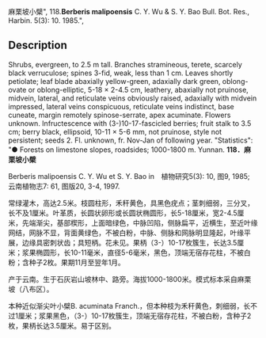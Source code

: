 麻栗坡小檗",
118.**Berberis malipoensis** C. Y. Wu & S. Y. Bao Bull. Bot. Res., Harbin. 5(3): 10. 1985.",

## Description
Shrubs, evergreen, to 2.5 m tall. Branches stramineous, terete, scarcely black verruculose; spines 3-fid, weak, less than 1 cm. Leaves shortly petiolate; leaf blade abaxially yellow-green, adaxially dark green, oblong-ovate or oblong-elliptic, 5-18 × 2-4.5 cm, leathery, abaxially not pruinose, midvein, lateral, and reticulate veins obviously raised, adaxially with midvein impressed, lateral veins conspicuous, reticulate veins indistinct, base cuneate, margin remotely spinose-serrate, apex acuminate. Flowers unknown. Infructescence with (3-)10-17-fascicled berries; fruit stalk to 3.5 cm; berry black, ellipsoid, 10-11 × 5-6 mm, not pruinose, style not persistent; seeds 2. Fl. unknown, fr. Nov-Jan of following year.
  "Statistics": "● Forests on limestone slopes, roadsides; 1000-1800 m. Yunnan.
**118．麻栗坡小檗**

Berberis malipoensis C. Y. Wu et S. Y. Bao in　植物研究5(3): 10, 图9, 1985; 云南植物志7: 61, 图版20, 3-4, 1997.

常绿灌木，高达2.5米。枝圆柱形，禾秆黄色，具黑色疣点；茎刺细弱，三分叉，长不及1厘米。叶革质，长圆状卵形或长圆状椭圆形，长5-18厘米，宽2-4.5厘米，先端渐尖，基部楔形，上面暗绿色，中脉凹陷，侧脉扁平，近横生，至近叶缘网结，网脉不显，背面黄绿色，不被白粉，中脉、侧脉和网脉明显隆起，叶缘平展，边缘具密刺状齿；具短柄。花未见。果柄（3-）10-17枚簇生，长达3.5厘米；浆果椭圆形，长10-11毫米，直径5-6毫米，黑色，顶端无宿存花柱，不被白粉；含种子2枚。果期11月至翌年1月。

产于云南。生于石灰岩山坡林中、路旁。海拔1000-1800米。模式标本采自麻栗坡（八布区）。

本种近似渐尖叶小檗B. acuminata Franch.，但本种枝为禾秆黄色，刺细弱，长不过1厘米；浆果黑色，（3-）10-17枚簇生，顶端无宿存花柱，不被白粉，含种子2枚，果柄长达3.5厘米。易于区别。
